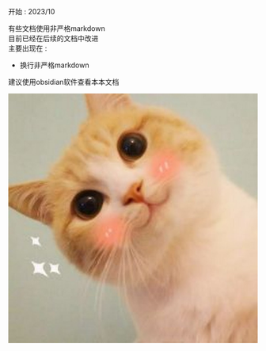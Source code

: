 开始 : 2023/10  

有些文档使用非严格markdown  
目前已经在后续的文档中改进  
主要出现在 :  
- 换行非严格markdown

建议使用obsidian软件查看本本文档  

![](assets/Pasted%20image%2020231108102251.png)